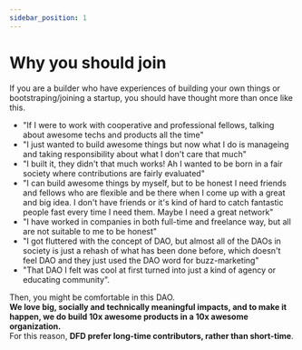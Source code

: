 ```yaml
---
sidebar_position: 1
---
```


# Why you should join

If you are a builder who have experiences of building your own things or bootstraping/joining a startup, you should have thought more than once like this. 
- "If I were to work with cooperative and professional fellows, talking about awesome techs and products all the time"
- "I just wanted to build awesome things but now what I do is manageing and taking responsibility about what I don't care that much"
- "I built it, they didn't that much works! Ah I wanted to be born in a fair society where contributions are fairly evaluated"
- "I can build awesome things by myself, but to be honest I need friends and fellows who are flexible and be there when I come up with a great and big idea. I don't have friends or it's kind of hard to catch fantastic people fast every time I need them. Maybe I need a great network"
- "I have worked in companies in both full-time and freelance way, but all are not suitable to me to be honest"
- "I got fluttered with the concept of DAO, but almost all of the DAOs in society is just a rehash of what has been done before, which doesn't feel DAO and they just used the DAO word for buzz-marketing"
- "That DAO I felt was cool at first turned into just a kind of agency or educating community".<br />

Then, you might be comfortable in this DAO.<br />
**We love big, socially and technically meaningful impacts, and to make it happen, we do build 10x awesome products in a 10x awesome organization.**<br />
For this reason, **DFD prefer long-time contributors, rather than short-time**.
